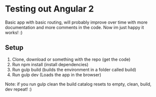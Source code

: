 # Testing out Angular 2
Basic app with basic routing, will probably improve over time with more documentation and more comments in the code.
Now im just happy it works! :)

## Setup
1. Clone, download or something with the repo (get the code)
2. Run npm install (install dependencies)
3. Run gulp build (builds the environment in a folder called build)
4. Run gulp dev (Loads the app in the browser)

Note: if you run gulp clean the build catalog resets to empty, clean, build, dev repeat! :)
